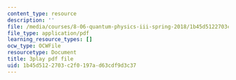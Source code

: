 ```yaml
---
content_type: resource
description: ''
file: /media/courses/8-06-quantum-physics-iii-spring-2018/1b45d5122703c2f0197ad63cdf9d3c37_Ug0HxeKGC8s.pdf
file_type: application/pdf
learning_resource_types: []
ocw_type: OCWFile
resourcetype: Document
title: 3play pdf file
uid: 1b45d512-2703-c2f0-197a-d63cdf9d3c37
---
```

